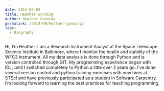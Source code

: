 ```yaml
---
date: 2014-09-04
title: Heather Gunning
author: Heather Gunning
permalink: /2014/09/heather-gunning/
tags:
  - Biography
---
```

Hi, I&#8217;m Heather. I am a Research Instrument Analyst at the Space Telescope Science Institute in Baltimore, where I monitor the health and stability of the WFC3 instrument. All my data analysis is done through Python and is version controlled through GIT. My programming experience began with IDL, until I switched completely to Python a little over 2 years go. I&#8217;ve done several version control and python training exercises with new hires at STScI and have previously participated as a student in Software Carpentry. I&#8217;m looking forward to learning the best practices for teaching programming.
